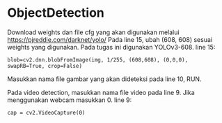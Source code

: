# ObjectDetection
Download weights dan file cfg yang akan digunakan melalui https://pjreddie.com/darknet/yolo/
Pada line 15, ubah (608, 608) sesuai weights yang digunakan. Pada tugas ini digunakan YOLOv3-608.
line 15:
```
blob=cv2.dnn.blobFromImage(img, 1/255, (608,608), (0,0,0), swapRB=True, crop=False)
```

Masukkan nama file gambar yang akan dideteksi pada line 10, RUN.



Pada video detection, masukkan nama file video pada line 9. Jika menggunakan webcam masukkan 0.
line 9:
```
cap = cv2.VideoCapture(0)
```
